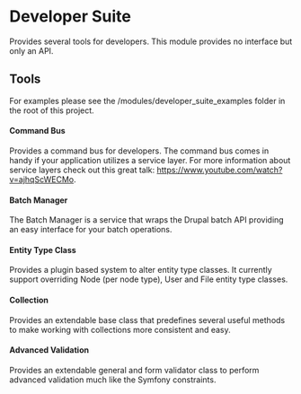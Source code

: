 # Developer Suite

Provides several tools for developers. This module provides no interface but 
only an API.

## Tools

For examples please see the /modules/developer_suite_examples folder in the 
root of this project.

#### Command Bus

Provides a command bus for developers. The command bus comes in handy if your 
application utilizes a service layer. For more information about service layers
check out this great talk: https://www.youtube.com/watch?v=ajhqScWECMo.

#### Batch Manager

The Batch Manager is a service that wraps the Drupal batch API providing an 
easy interface for your batch operations.

#### Entity Type Class

Provides a plugin based system to alter entity type classes. It currently 
support overriding Node (per node type), User and File entity type classes.

#### Collection

Provides an extendable base class that predefines several useful methods to 
make working with collections more consistent and easy.

#### Advanced Validation

Provides an extendable general and form validator class to perform advanced
validation much like the Symfony constraints.


